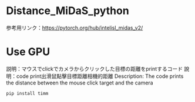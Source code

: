 # Distance_MiDaS_python 
参考用リンク：https://pytorch.org/hub/intelisl_midas_v2/
# Use GPU
説明：マウスでclickでカメラからクリックした目標の距離をprintするコード
說明：code print出滑鼠點擊目標距離相機的距離
Description: The code prints the distance between the mouse click target and the camera
``` shell
pip install timm
```
